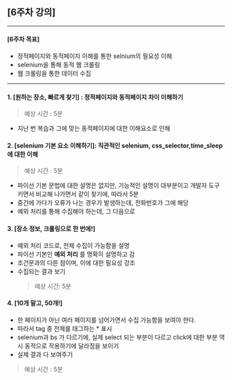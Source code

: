 ## [6주차 강의]

-----
#### [6주차 목표]

* 정적페이지와 동적페이지 이해를 통한 selnium의 필요성 이해
* selenium을 통해 동적 웹 크롤링
* 웹 크롤링을 통한 데이터 수집

-----
#### 1. [원하는 장소, 빠르게 찾기] : 정적페이지와 동적페이지 차이 이해하기 
> 예상 시간 : 5분
* 지난 번 복습과 그에 맞는 동적페이지에 대한 이해요소로 인해
#### 2. [selenium 기본 요소 이해하기]: 직관적인 selenium, css_selector,time_sleep 에 대한 이해
> 예상 시간 : 5분
* 파이선 기본 문법에 대한 설명은 없지만, 기능적인 설명이 대부분이고 개발자 도구 키면서 비교해 나가면서 같이 찾기에, 따라서 5분
* 중간에 가다가 오류가 나는 경우가 발생하는데, 전화번호가 그에 해당
* 예외 처리를 통해 수집해야 하는데, 그 다음으로

#### 3. [장소 정보, 크롤링으로 한 번에!]
* 예외 처리 코드로, 전체 수집이 가능함을 설명
* 파이선 기본인 **예외 처리** 를 명확히 설명하고 감
* 조건문과의 다른 점이며, 이에 대한 필요성 강조
* 수집되는 결과 보기
  > 예상 시간: 5분

#### 4. [10개 말고, 50개!]
* 한 페이지가 아닌 여러 페이지를 넘어가면서 수집 가능함을 보여야 한다.
* 따라서 tag 중 전체를 태그하는 * 표시
* selenium과 bs 가 다르기에, 실제 select 되는 부분이 다르고 click에 대한 부분 역시 동적으로 작용하기에 달라짐을 보이기
* 실제 결과 다 보여주기
> 예상 시간 : 5분